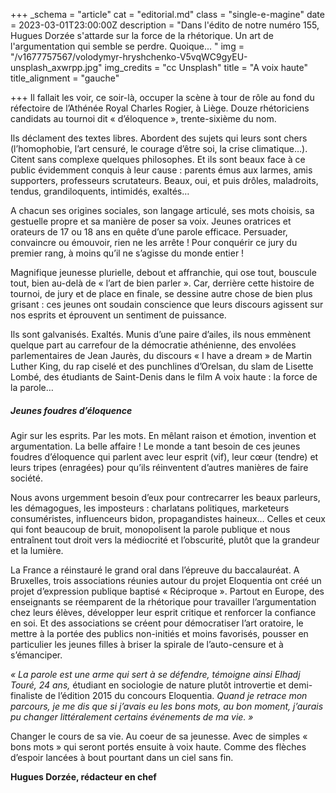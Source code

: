 +++
_schema = "article"
cat = "editorial.md"
class = "single-e-magine"
date = 2023-03-01T23:00:00Z
description = "Dans l'édito de notre numéro 155, Hugues Dorzée s'attarde sur la force de la rhétorique. Un art de l'argumentation qui semble se perdre. Quoique... "
img = "/v1677757567/volodymyr-hryshchenko-V5vqWC9gyEU-unsplash_axwrpp.jpg"
img_credits = "cc Unsplash"
title = "A voix haute"
title_alignment = "gauche"

+++
Il fallait les voir, ce soir-là, occuper la scène à tour de rôle au fond du réfectoire de l’Athénée Royal Charles Rogier, à Liège. Douze rhétoriciens candidats au tournoi dit « d’éloquence », trente-sixième du nom.

Ils déclament des textes libres. Abordent des sujets qui leurs sont chers (l’homophobie, l’art censuré, le courage d’être soi, la crise climatique…). Citent sans complexe quelques philosophes. Et ils sont beaux face à ce public évidemment conquis à leur cause : parents émus aux larmes, amis supporters, professeurs scrutateurs. Beaux, oui, et puis drôles, maladroits, tendus, grandiloquents, intimidés, exaltés…

A chacun ses origines sociales, son langage articulé, ses mots choisis, sa gestuelle propre et sa manière de poser sa voix. Jeunes oratrices et orateurs de 17 ou 18 ans en quête d’une parole efficace. Persuader, convaincre ou émouvoir, rien ne les  arrête ! Pour conquérir ce jury du premier rang, à moins qu’il ne s’agisse du monde entier !

Magnifique jeunesse plurielle, debout et affranchie, qui ose tout, bouscule tout, bien au-delà de « l’art de bien parler ». Car, derrière cette histoire de tournoi, de jury et de place en finale, se dessine autre chose de bien plus grisant : ces jeunes ont soudain conscience que leurs discours agissent sur nos esprits et éprouvent un sentiment de puissance.

Ils sont galvanisés. Exaltés. Munis d’une paire d’ailes, ils nous emmènent quelque part au carrefour de la démocratie athénienne, des envolées parlementaires de Jean Jaurès, du discours « I have a dream » de Martin Luther King, du rap ciselé et des punchlines d’Orelsan, du slam de Lisette Lombé, des étudiants de Saint-Denis dans le film A voix haute : la force de la parole…

##### Jeunes foudres d’éloquence

Agir sur les esprits. Par les mots. En mêlant raison et émotion, invention et argumentation. La belle affaire ! Le monde a tant besoin de ces jeunes foudres d’éloquence qui parlent avec leur esprit (vif), leur cœur (tendre) et leurs tripes (enragées) pour qu’ils réinventent d’autres manières de faire société. 

Nous avons urgemment besoin d’eux pour contrecarrer les beaux parleurs, les démagogues, les imposteurs : charlatans politiques, marketeurs consuméristes, influenceurs bidon, propagandistes haineux… Celles et ceux qui font beaucoup de bruit, monopolisent la parole publique et nous entraînent tout droit vers la médiocrité et l’obscurité, plutôt que la grandeur et la lumière.

La France a réinstauré le grand oral dans l’épreuve du baccalauréat. A Bruxelles, trois associations réunies autour du projet Eloquentia ont créé un projet d’expression publique baptisé « Réciproque ». Partout en Europe, des enseignants se réemparent de la rhétorique pour travailler l’argumentation chez leurs élèves, développer leur esprit critique et renforcer la confiance en soi. Et des associations se créent pour démocratiser l’art oratoire, le mettre à la portée des publics non-initiés et moins favorisés, pousser en particulier les jeunes filles à briser la spirale de l’auto-censure et à s’émanciper.

_« La parole est une arme qui sert à se défendre, témoigne ainsi Elhadj Touré, 24 ans,_ étudiant en sociologie de nature plutôt introvertie et demi-finaliste de l’édition 2015 du concours Eloquentia. _Quand je retrace mon parcours, je me dis que si j’avais eu les bons mots, au bon moment, j’aurais pu changer littéralement certains événements de ma vie. »_

Changer le cours de sa vie. Au coeur de sa jeunesse. Avec de simples « bons mots » qui seront portés ensuite à voix haute. Comme des flèches d’espoir lancées à bout pourtant dans un ciel sans fin.

**Hugues Dorzée, rédacteur en chef** 